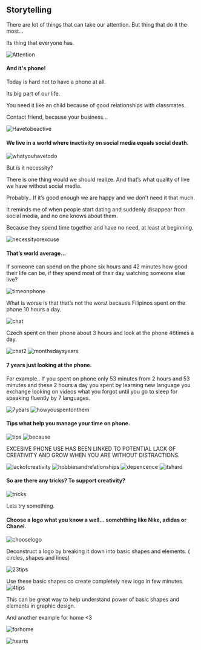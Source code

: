 ## Storytelling

There are lot of things that can take our attention. 
But thing that do it the most… 

Its thing that everyone has.

![Attention](1.jpg)

#### And it's phone!

Today is hard not to have a phone at all.

Its big part of our life. 

You need it like an child because of good relationships with classmates.

Contact friend, because your business…

![Havetobeactive](2.png)

#### We live in a world where inactivity on social media equals social death. 

![whatyouhavetodo](3.png)

But is it necessity? 

There is one thing would we should realize.
And that’s what quality of live we have without social media. 

Probably.. If it’s good enough we are happy and we don’t need it that much. 

It reminds me of when people start dating and suddenly disappear from social media, and no one knows about them. 

Because they spend time together and have no need, at least at beginning.

![necessityorexcuse](4.png)

#### That’s world average… 

If someone can spend on the phone six hours and 42 minutes how good their life can be, if they spend most of their day watching someone else live?

![timeonphone](6.png)

What is worse is that that’s not the worst because Filipinos spent on the phone 10 hours a day.

![chat](7.png)

Czech spent on their phone about 3 hours and look at the phone 46times a day.

![chat2](8.png)
![monthsdaysyears](9.png)

#### 7 years just looking at the phone. 

For example.. If you spent on phone only  53 minutes from 2 hours and 53 minutes and these 2 hours a day you spent by learning new language you exchange looking on videos what you forgot until you go to sleep for speaking fluently by 7 languages.
     
![7years](10.png)
![howyouspentonthem](11.png)

#### Tips what help you manage your time on phone.

![tips](12.png)
![because](13.png)

EXCESIVE PHONE USE HAS BEEN LINKED TO POTENTIAL LACK OF CREATIVITY AND GROW WHEN YOU ARE WITHOUT DISTRACTIONS.  
    
![lackofcreativity](14.png)
![hobbiesandrelationships](15.png)
![depencence](16.png)
![itshard](17.png)

#### So are there any tricks? To support creativity?

![tricks](18.png)

Lets try something.

#### Choose a logo what you know a well… somehthing like Nike, adidas or Chanel. 

![chooselogo](19.png)

Deconstruct a logo by breaking it down into basic shapes and elements. ( circles, shapes and lines)

![23tips](20.png)

Use these basic shapes co create completely new logo in few minutes. 
![4tips](21.png)

This can be great way to help understand power of basic shapes and elements in graphic design.

And another example for home <3

![forhome](22.png)

![hearts](23.png)
